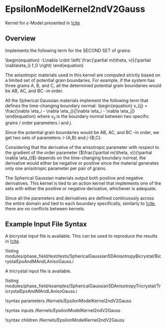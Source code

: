 # EpsilonModelKernel2ndV2Gauss

Kernel for $\epsilon$-Model presented in [!cite](YEO2024127508)

## Overview

Implements the following term for the SECOND SET of grains:

\begin{equation}
-L\nabla \cdot \left( \frac{\partial m(\theta, v)}{\partial \nabla\eta_i} f_0 \right)
\end{equation}

The anisotropic materials used in this kernel are computed strictly based on a limited set of potential grain boundaries. For example, if the system has three grains A, B, and C, all the determined potential grain boundaries would be AB, AC, and BC -in order.

All the Spherical Gaussian materials implement the following term that defines the time-changing boundary normal:
\begin{equation}
v_{ij} = \frac{\nabla \eta_i - \nabla \eta_j}{\|\nabla \eta_i - \nabla \eta_j\|}
\end{equation}
where $v_{ij}$ is the boundary normal between two specific grains / order  parameters $i$ and $j$.

Since the potential grain boundaries would be AB, AC, and BC -in order, we get two sets of parameters: $i$-{A,B} and $j$-{B,C}.

Considering that the derivative of the anisotropic parameter with respect to the gradient of the order parameter ($\frac{\partial m(\theta, v)}{\partial \nabla \eta_i}$) depends on the time-changing boundary normal, the derivative would either be negative or positive since the material generates only one anisotropic parameter per pair of grains.

The Spherical Gaussian materials output both positive and negative derivatives. This kernel is tied to an action kernel that implements one of the sets with either the positive or negative derivative, whichever is adequate.

Since all the parameters and derivatives are defined continuously across the entire domain and tied to each boundary specifically, similarly to [!cite](MOELANS2022110592), there are no conflicts between kernels.


## Example Input File Syntax

A bicrystal input file is available. This can be used to reproduce the results in [!cite](YEO2024127508).

!listing modules/phase_field/test/tests/SphericalGaussian5DAnisotropyBicrystal/BicrystalEpsAndMAndLAnisoGauss.i

A tricrystal input file is available.

!listing modules/phase_field/examples/SphericalGaussian5DAnisotropyTricrystal/TricrystalEpsAndMAndLAnisoGauss.i


!syntax parameters /Kernels/EpsilonModelKernel2ndV2Gauss

!syntax inputs /Kernels/EpsilonModelKernel2ndV2Gauss

!syntax children /Kernels/EpsilonModelKernel2ndV2Gauss
